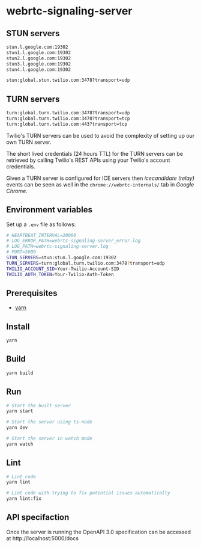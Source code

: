 # webrtc-signaling-server

## STUN servers

```sh
stun.l.google.com:19302
stun1.l.google.com:19302
stun2.l.google.com:19302
stun3.l.google.com:19302
stun4.l.google.com:19302

stun:global.stun.twilio.com:3478?transport=udp
```

## TURN servers

```sh
turn:global.turn.twilio.com:3478?transport=udp
turn:global.turn.twilio.com:3478?transport=tcp
turn:global.turn.twilio.com:443?transport=tcp
```

Twilio's TURN servers can be used to avoid the complexity of setting up our own TURN server.

The short lived credentials (24 hours TTL) for the TURN servers can be retrieved by calling Twilio's REST APIs using your Twilio's account credentials.

Given a TURN server is configured for ICE servers then _icecandidate (relay)_ events can be seen as well in the `chrome://webrtc-internals/` tab in _Google Chrome_.

## Environment variables

Set up a `.env` file as follows:

```sh
# HEARTBEAT_INTERVAL=20000
# LOG_ERROR_PATH=webrtc-signaling-server_error.log
# LOG_PATH=webrtc-signaling-server.log
# PORT=5000
STUN_SERVERS=stun:stun.l.google.com:19302
TURN_SERVERS=turn:global.turn.twilio.com:3478?transport=udp
TWILIO_ACCOUNT_SID=Your-Twilio-Account-SID
TWILIO_AUTH_TOKEN=Your-Twilio-Auth-Token
```

## Prerequisites

- [yarn](https://classic.yarnpkg.com/en/docs/install#debian-stable)

## Install

```sh
yarn
```

## Build

```sh
yarn build
```

## Run

```sh
# Start the built server
yarn start

# Start the server using ts-node
yarn dev

# Start the server in watch mode
yarn watch
```

## Lint

```sh
# Lint code
yarn lint

# Lint code with trying to fix potential issues automatically
yarn lint:fix
```

## API specifaction

Once the server is running the OpenAPI 3.0 specification can be accessed at http://localhost:5000/docs
